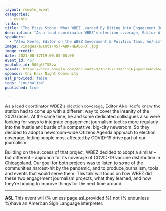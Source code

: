 ```yaml
---
layout: remote_event
categories:
  - events
links: 
title: "The Pizza Stone: What WBEZ Learned By Biting Into Engagement Journalism"
description: "As a lead coordinator WBEZ’s election coverage, Editor Alex Keefe knew the station had to come up with a different way to cover the insanity of the 2020 races. At the same time, he and some dedicated colleagues also were looking for ways to integrate engagement journalism tactics more regularly into the hustle and bustle of a competitive, big-city newsroom. So they decided to adopt a newsroom-wide Citizens Agenda approach to election coverage. Building on the success of that project, WBEZ decided to adopt a similar – but different – approach for its coverage of COVID-19 vaccine distribution in Chicagoland."
speakers:
  - "Alex Keefe, Editor on the WBEZ Government & Politics Team, he/him"
image: /images/events/457-ABK-HEADSHOT.jpg
image_credit:
date: 2021-08-17T19:00:00-05:00
event_id: 457
youtube_id: 506gEfTS8vw
agenda: https://docs.google.com/document/d/1G7J5Y1324gJnjEj0yy5DW4c8a5o90Qd4zPUUekJI0e0/edit?usp=sharing
sponsor: Chi Hack Night Community
asl_provided: false
tags: 'journalism'
published: true

---
```


As a lead coordinator WBEZ’s election coverage, Editor Alex Keefe knew the station had to come up with a different way to cover the insanity of the 2020 races. At the same time, he and some dedicated colleagues also were looking for ways to integrate engagement journalism tactics more regularly into the hustle and bustle of a competitive, big-city newsroom. So they decided to adopt a newsroom-wide Citizens Agenda approach to election coverage, letting people most affected by COVID-19 drive part of our journalism.

Building on the success of that project, WBEZ decided to adopt a similar – but different – approach for its coverage of COVID-19 vaccine distribution in Chicagoland. Our goal for both projects was to listen to some of the communities hardest-hit by the pandemic, and to produce journalism, tools and events that would serve them. This talk will focus on how WBEZ did these two engagement journalism projects, what they learned, and how they’re hoping to improve things for the next time around.

---

**ASL** This event will {% unless page.asl_provided %} not {% endunless %}have an American Sign Language interpreter.
